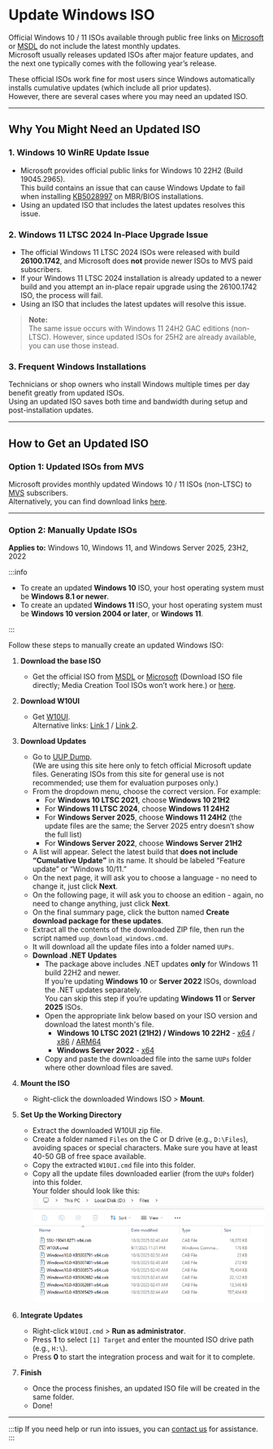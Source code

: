 # Update Windows ISO

Official Windows 10 / 11 ISOs available through public free links on [Microsoft](https://www.microsoft.com/en-us/software-download/) or [MSDL](https://msdl.gravesoft.dev/) do not include the latest monthly updates.  
Microsoft usually releases updated ISOs after major feature updates, and the next one typically comes with the following year’s release.

These official ISOs work fine for most users since Windows automatically installs cumulative updates (which include all prior updates).  
However, there are several cases where you may need an updated ISO.

---

## Why You Might Need an Updated ISO

### 1. Windows 10 WinRE Update Issue

- Microsoft provides official public links for Windows 10 22H2 (Build 19045.2965).  
  This build contains an issue that can cause Windows Update to fail when installing [KB5028997](https://support.microsoft.com/topic/kb5028997-instructions-to-manually-resize-your-partition-to-install-the-winre-update-400faa27-9343-461c-ada9-24c8229763bf) on MBR/BIOS installations.
- Using an updated ISO that includes the latest updates resolves this issue.

### 2. Windows 11 LTSC 2024 In-Place Upgrade Issue

- The official Windows 11 LTSC 2024 ISOs were released with build **26100.1742**, and Microsoft does **not** provide newer ISOs to MVS paid subscribers.
- If your Windows 11 LTSC 2024 installation is already updated to a newer build and you attempt an in-place repair upgrade using the 26100.1742 ISO, the process will fail.
- Using an ISO that includes the latest updates will resolve this issue.

> **Note:**  
> The same issue occurs with Windows 11 24H2 GAC editions (non-LTSC). However, since updated ISOs for 25H2 are already available, you can use those instead.

### 3. Frequent Windows Installations

Technicians or shop owners who install Windows multiple times per day benefit greatly from updated ISOs.  
Using an updated ISO saves both time and bandwidth during setup and post-installation updates.

---

## How to Get an Updated ISO

### Option 1: Updated ISOs from MVS

Microsoft provides monthly updated Windows 10 / 11 ISOs (non-LTSC) to [MVS](https://my.visualstudio.com/Downloads) subscribers.  
Alternatively, you can find download links [here](https://massgrave.dev/genuine-installation-media).

---

### Option 2: Manually Update ISOs

**Applies to:** Windows 10, Windows 11, and Windows Server 2025, 23H2, 2022

:::info

- To create an updated **Windows 10** ISO, your host operating system must be **Windows 8.1 or newer**.  
- To create an updated **Windows 11** ISO, your host operating system must be **Windows 10 version 2004 or later**, or **Windows 11**.

:::

Follow these steps to manually create an updated Windows ISO:

1. **Download the base ISO**  
   - Get the official ISO from [MSDL](https://msdl.gravesoft.dev/) or [Microsoft](https://www.microsoft.com/en-us/software-download/) (Download ISO file directly; Media Creation Tool ISOs won’t work here.) or [here](https://massgrave.dev/genuine-installation-media).

2. **Download W10UI**  
   - Get [W10UI](https://forums.mydigitallife.net/posts/1216064/).  
     Alternative links: [Link 1](https://kutt.it/W10UI) / [Link 2](https://tiny.cc/W10UI).

3. **Download Updates**  
   - Go to [UUP Dump](https://uupdump.net/).  
     (We are using this site here only to fetch official Microsoft update files. Generating ISOs from this site for general use is not recommended; use them for evaluation purposes only.)
   - From the dropdown menu, choose the correct version. For example:  
     - For **Windows 10 LTSC 2021**, choose **Windows 10 21H2**  
     - For **Windows 11 LTSC 2024**, choose **Windows 11 24H2**  
     - For **Windows Server 2025**, choose **Windows 11 24H2** (the update files are the same; the Server 2025 entry doesn’t show the full list)  
     - For **Windows Server 2022**, choose **Windows Server 21H2**  
   - A list will appear. Select the latest build that **does not include “Cumulative Update”** in its name. It should be labeled “Feature update” or “Windows 10/11.”  
   - On the next page, it will ask you to choose a language - no need to change it, just click **Next**.  
   - On the following page, it will ask you to choose an edition - again, no need to change anything, just click **Next**.  
   - On the final summary page, click the button named **Create download package for these updates**.  
   - Extract all the contents of the downloaded ZIP file, then run the script named `uup_download_windows.cmd`.
   - It will download all the update files into a folder named `UUPs`.
   - **Download .NET Updates**  
	 - The package above includes .NET updates **only** for Windows 11 build 22H2 and newer.  
	 If you’re updating **Windows 10** or **Server 2022** ISOs, download the .NET updates separately.  
	 You can skip this step if you’re updating **Windows 11** or **Server 2025** ISOs.
	 - Open the appropriate link below based on your ISO version and download the latest month's file.
	   - **Windows 10 LTSC 2021 (21H2) / Windows 10 22H2** - [x64](https://www.catalog.update.microsoft.com/Search.aspx?q=3.5+-4.8.1+22H2+1903+Updates+x64) / [x86](https://www.catalog.update.microsoft.com/Search.aspx?q=3.5+-4.8.1+22H2+1903+Updates+-x64+-ARM64) / [ARM64](https://www.catalog.update.microsoft.com/Search.aspx?q=3.5+-4.8.1+22H2+1903+Updates+ARM64)  
	   - **Windows Server 2022** - [x64](https://www.catalog.update.microsoft.com/Search.aspx?q=3.5+-4.8.1+21H2+Server+Updates)
	 - Copy and paste the downloaded file into the same `UUPs` folder where other download files are saved.

4. **Mount the ISO**  
   - Right-click the downloaded Windows ISO > **Mount**.

5. **Set Up the Working Directory**  
   - Extract the downloaded W10UI zip file.  
   - Create a folder named `Files` on the C or D drive (e.g., `D:\Files`), avoiding spaces or special characters. Make sure you have at least 40-50 GB of free space available.
   - Copy the extracted `W10UI.cmd` file into this folder.  
   - Copy all the update files downloaded earlier (from the `UUPs` folder) into this folder.  
     Your folder should look like this:  
     ![image](./assets/w10ui-downloaded-files.png)

6. **Integrate Updates**
   - Right-click `W10UI.cmd` > **Run as administrator**.
   - Press **1** to select `[1] Target` and enter the mounted ISO drive path (e.g., `H:\`).
   - Press **0** to start the integration process and wait for it to complete.

7. **Finish**
   - Once the process finishes, an updated ISO file will be created in the same folder.  
   - Done!

---

:::tip
If you need help or run into issues, you can [contact us](troubleshoot.md) for assistance.
:::
